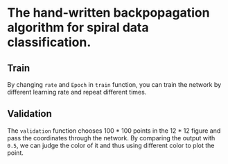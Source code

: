 The hand-written backpopagation algorithm for spiral data classification.  
==========================================================================
Train
------
By changing ```rate``` and ```Epoch``` in ```train``` function, you can train the network by different learning rate and repeat different times.  

Validation
-----------
The ```validation``` function chooses 100 * 100 points in the 12 * 12 figure and pass the coordinates through the network. By comparing the output with ```0.5```, we can judge the color of it and thus using different color to plot the point.

